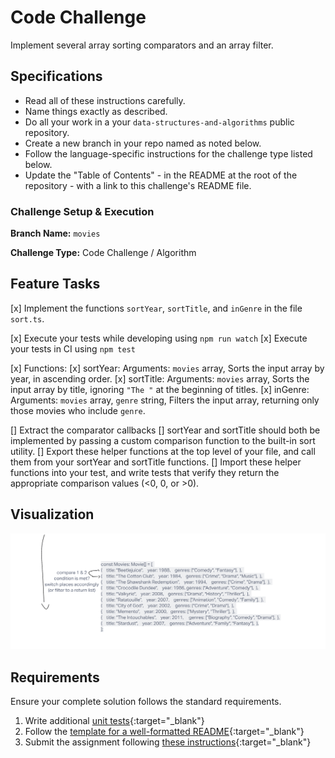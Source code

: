 # Code Challenge

Implement several array sorting comparators and an array filter.

## Specifications

- Read all of these instructions carefully.
- Name things exactly as described.
- Do all your work in a your `data-structures-and-algorithms` public repository.
- Create a new branch in your repo named as noted below.
- Follow the language-specific instructions for the challenge type listed below.
- Update the "Table of Contents" - in the README at the root of the repository - with a link to this challenge's README file.

### Challenge Setup & Execution

**Branch Name:** `movies`

**Challenge Type:** Code Challenge / Algorithm

## Feature Tasks

[x] Implement the functions `sortYear`, `sortTitle`, and `inGenre` in the file `sort.ts`.

  [x] Execute your tests while developing using `npm run watch`
  [x] Execute your tests in CI using `npm test`

[x] Functions:
  [x] sortYear: Arguments: `movies` array, Sorts the input array by year, in ascending order.
  [x] sortTitle: Arguments: `movies` array, Sorts the input array by title, ignoring `"The "` at the beginning of titles.
  [x] inGenre: Arguments: `movies` array, `genre` string, Filters the input array, returning only those movies who include `genre`.

[] Extract the comparator callbacks
  [] sortYear and sortTitle should both be implemented by passing a custom comparison function to the built-in sort utility.
  [] Export these helper functions at the top level of your file, and call them from your sortYear and sortTitle functions.
  [] Import these helper functions into your test, and write tests that verify they return the appropriate comparison values (<0, 0, or >0).

## Visualization

![sort.png](sort.png)

## Requirements

Ensure your complete solution follows the standard requirements.

1. Write additional [unit tests](../../Challenge_Testing){:target="\_blank"}
1. Follow the [template for a well-formatted README](../../Challenge_Documentation){:target="\_blank"}
1. Submit the assignment following [these instructions](../../Challenge_Submission){:target="\_blank"}
